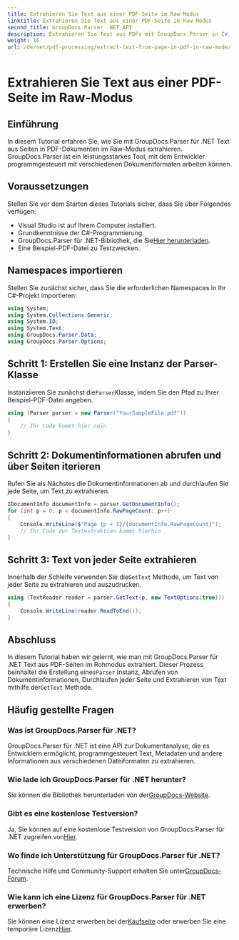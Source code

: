 ```yaml
---
title: Extrahieren Sie Text aus einer PDF-Seite im Raw-Modus
linktitle: Extrahieren Sie Text aus einer PDF-Seite im Raw-Modus
second_title: GroupDocs.Parser .NET API
description: Extrahieren Sie Text aus PDFs mit GroupDocs.Parser in C#. Lernen Sie die effiziente PDF-Textextraktion mit dieser leistungsstarken .NET-Bibliothek.
weight: 16
url: /de/net/pdf-processing/extract-text-from-page-in-pdf-in-raw-mode/
---
```


# Extrahieren Sie Text aus einer PDF-Seite im Raw-Modus

## Einführung
In diesem Tutorial erfahren Sie, wie Sie mit GroupDocs.Parser für .NET Text aus Seiten in PDF-Dokumenten im Raw-Modus extrahieren. GroupDocs.Parser ist ein leistungsstarkes Tool, mit dem Entwickler programmgesteuert mit verschiedenen Dokumentformaten arbeiten können.
## Voraussetzungen
Stellen Sie vor dem Starten dieses Tutorials sicher, dass Sie über Folgendes verfügen:
- Visual Studio ist auf Ihrem Computer installiert.
- Grundkenntnisse der C#-Programmierung.
- GroupDocs.Parser für .NET-Bibliothek, die Sie[Hier herunterladen](https://releases.groupdocs.com/parser/net/).
- Eine Beispiel-PDF-Datei zu Testzwecken.

## Namespaces importieren
Stellen Sie zunächst sicher, dass Sie die erforderlichen Namespaces in Ihr C#-Projekt importieren:
```csharp
using System;
using System.Collections.Generic;
using System.IO;
using System.Text;
using GroupDocs.Parser.Data;
using GroupDocs.Parser.Options;
```
## Schritt 1: Erstellen Sie eine Instanz der Parser-Klasse
 Instanziieren Sie zunächst die`Parser`Klasse, indem Sie den Pfad zu Ihrer Beispiel-PDF-Datei angeben.
```csharp
using (Parser parser = new Parser("YourSampleFile.pdf"))
{
    // Ihr Code kommt hier rein
}
```
## Schritt 2: Dokumentinformationen abrufen und über Seiten iterieren
Rufen Sie als Nächstes die Dokumentinformationen ab und durchlaufen Sie jede Seite, um Text zu extrahieren.
```csharp
IDocumentInfo documentInfo = parser.GetDocumentInfo();
for (int p = 0; p < documentInfo.RawPageCount; p++)
{
    Console.WriteLine($"Page {p + 1}/{documentInfo.RawPageCount}");
    // Ihr Code zur Textextraktion kommt hierhin
}
```
## Schritt 3: Text von jeder Seite extrahieren
 Innerhalb der Schleife verwenden Sie die`GetText` Methode, um Text von jeder Seite zu extrahieren und auszudrucken.
```csharp
using (TextReader reader = parser.GetText(p, new TextOptions(true)))
{
    Console.WriteLine(reader.ReadToEnd());
}
```

## Abschluss
 In diesem Tutorial haben wir gelernt, wie man mit GroupDocs.Parser für .NET Text aus PDF-Seiten im Rohmodus extrahiert. Dieser Prozess beinhaltet die Erstellung eines`Parser` Instanz, Abrufen von Dokumentinformationen, Durchlaufen jeder Seite und Extrahieren von Text mithilfe der`GetText` Methode.

## Häufig gestellte Fragen
### Was ist GroupDocs.Parser für .NET?
GroupDocs.Parser für .NET ist eine API zur Dokumentanalyse, die es Entwicklern ermöglicht, programmgesteuert Text, Metadaten und andere Informationen aus verschiedenen Dateiformaten zu extrahieren.
### Wie lade ich GroupDocs.Parser für .NET herunter?
 Sie können die Bibliothek herunterladen von der[GroupDocs-Website](https://releases.groupdocs.com/parser/net/).
### Gibt es eine kostenlose Testversion?
 Ja, Sie können auf eine kostenlose Testversion von GroupDocs.Parser für .NET zugreifen von[Hier](https://releases.groupdocs.com/).
### Wo finde ich Unterstützung für GroupDocs.Parser für .NET?
 Technische Hilfe und Community-Support erhalten Sie unter[GroupDocs-Forum](https://forum.groupdocs.com/c/parser/17).
### Wie kann ich eine Lizenz für GroupDocs.Parser für .NET erwerben?
 Sie können eine Lizenz erwerben bei der[Kaufseite](https://purchase.groupdocs.com/buy) oder erwerben Sie eine temporäre Lizenz[Hier](https://purchase.groupdocs.com/temporary-license/).